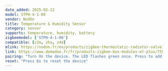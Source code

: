 ```yaml
---
date_added: 2025-02-12
model: STPH-4-1-00
vendor: NodOn
title: Temperature & Humidity Sensor
category: sensor
supports: temperature, humidity, battery
zigbeemodel: ['STPH-4-1-00']
compatible: [z2m, zha, z4d]
mlink: https://nodon.fr/en/products/zigbee-thermostatic-radiator-valve](https://nodon.fr/products/capteur-de-temperature-et-humidite-zigbee
link: https://www.domadoo.fr/fr/produits-zigbee-box-modules-et-plus/7597-nodon-capteur-de-temperature-et-humidite-zigbee-panneau-solaire-3700313925959.html
pairing: "Turn On the device. The LED flashes green once. Press to add the device to the network"
reset: "Press 6s to reset the device"
---
```

